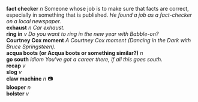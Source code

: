 __fact checker__ _n_ Someone whose job is to make sure that facts are correct, especially in something that is published. _He found a job as a fact-checker on a local newspaper._  
__exhaust__ _n_ _Car exhaust._  
__ring in__ _v_ _Do you want to ring in the new year with Babble-on?_  
__Courtney Cox moment__ _A Courtney Cox moment (Dancing in the Dark with Bruce Springsteen)._  
__acqua boots (or Acqua boots or something similar?)__ _n_  
__go south__ _idiom_ _You've got a career there, if all this goes south._  
__recap__ _v_  
__slog__ _v_  
__claw machine__ _n_ :camera:  
__blooper__ _n_  
__bolster__ _v_  